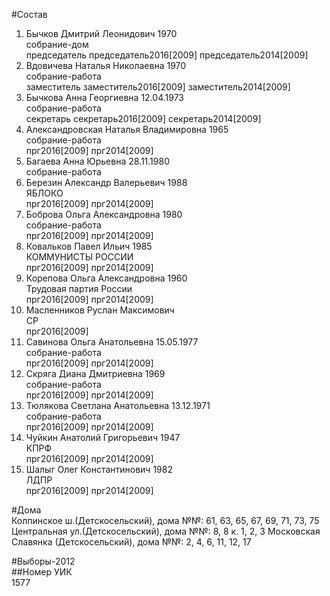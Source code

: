 #Состав  
1. Бычков Дмитрий Леонидович 1970  
    собрание-дом  
    председатель председатель2016[2009] председатель2014[2009]  
2. Вдовичева Наталья Николаевна 1970  
    собрание-работа  
    заместитель заместитель2016[2009] заместитель2014[2009]  
3. Бычкова Анна Георгиевна 12.04.1973  
    собрание-работа  
    секретарь секретарь2016[2009] секретарь2014[2009]  
4. Александровская Наталья Владимировна 1965  
    собрание-работа  
    прг2016[2009] прг2014[2009]  
5. Багаева Анна Юрьевна 28.11.1980  
    собрание-работа  
6. Березин Александр Валерьевич 1988  
    ЯБЛОКО  
    прг2016[2009] прг2014[2009]  
7. Боброва Ольга Александровна 1980  
    собрание-работа  
    прг2016[2009] прг2014[2009]  
8. Ковальков Павел Ильич 1985  
    КОММУНИСТЫ РОССИИ  
    прг2016[2009] прг2014[2009]  
9. Корепова Ольга Александровна 1960  
    Трудовая партия России  
    прг2016[2009] прг2014[2009]  
10. Масленников Руслан Максимович  
    СР  
    прг2016[2009]  
11. Савинова Ольга Анатольевна 15.05.1977  
    собрание-работа  
    прг2016[2009] прг2014[2009]  
12. Скряга Диана Дмитриевна 1969  
    собрание-работа  
    прг2016[2009] прг2014[2009]  
13. Тюлякова Светлана Анатольевна 13.12.1971  
    собрание-работа  
    прг2016[2009] прг2014[2009]  
14. Чуйкин Анатолий Григорьевич 1947  
    КПРФ  
    прг2016[2009] прг2014[2009]  
15. Шалыг Олег Константинович 1982  
    ЛДПР  
    прг2016[2009] прг2014[2009]  
  
#Дома  
Колпинское ш.(Детскосельский), дома №№: 61, 63, 65, 67, 69, 71, 73, 75 Центральная ул.(Детскосельский), дома №№: 8, 8 к. 1, 2, 3 Московская Славянка (Детскосельский), дома №№: 2, 4, 6, 11, 12, 17  
  
#Выборы-2012  
##Номер УИК  
1577  
